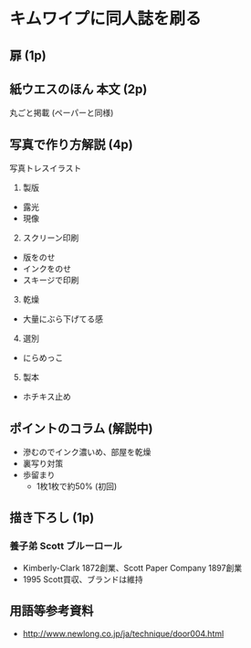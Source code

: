 # キムワイプに同人誌を刷る

## 扉 (1p)

## 紙ウエスのほん 本文 (2p)

丸ごと掲載 (ペーパーと同様)

## 写真で作り方解説 (4p)

写真トレスイラスト

1. 製版
  - 露光
  - 現像
2. スクリーン印刷
  - 版をのせ
  - インクをのせ
  - スキージで印刷
3. 乾燥
  - 大量にぶら下げてる感
4. 選別
  - にらめっこ
5. 製本
  - ホチキス止め

## ポイントのコラム (解説中)

- 滲むのでインク濃いめ、部屋を乾燥
- 裏写り対策
- 歩留まり
  - 1枚1枚で約50% (初回)

## 描き下ろし (1p)

### 養子弟 Scott ブルーロール

- Kimberly-Clark 1872創業、Scott Paper Company 1897創業
- 1995 Scott買収、ブランドは維持

## 用語等参考資料

- http://www.newlong.co.jp/ja/technique/door004.html